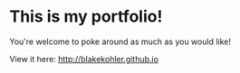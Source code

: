                                                                      

# This is my portfolio! 
You're welcome to poke around as much as you would like!

View it here: http://blakekohler.github.io
